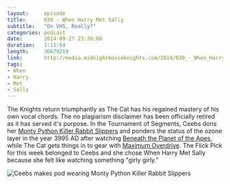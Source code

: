 ```yaml
---
layout:     episode
title:      039 - When Harry Met Sally
subtitle:   "On VHS, Really?"
categories: podcast
date:       2014-09-27 23:30:00
duration:   1:11:54
length:     36679219
link:       http://media.midnightmovieknights.com/2014/039_-_When_Harry_Met_Sally.m4a
tags:
- When
- Harry
- Met
- Sally
---
```

The Knights return triumphantly as The Cat has his regained mastery of his own vocal chords. The no plagiarism disclaimer has been officially retired as it has served it's purpose. In the Tournament of Segments, Ceebs dons her [Monty Python Killer Rabbit Slippers](http://www.thinkgeek.com/product/8148/) and ponders the status of the ozone layer in the year 3995 AD after watching [Beneath the Planet of the Apes](http://www.imdb.com/title/tt0065462/), while The Cat gets things in to gear with [Maximum Overdrive](http://www.imdb.com/title/tt0091499/). The Flick Pick for this week belonged to Ceebs and she chose When Harry Met Sally because she felt like watching something "girly girly."

![Ceebs makes pod wearing Monty Python Killer Rabbit Slippers](http://media.midnightmovieknights.com/img/MMK39KillerRabbitSlippers-512x384.jpg)